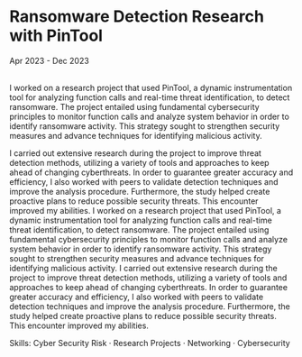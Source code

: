 
# Ransomware Detection Research with PinTool

Apr 2023 - Dec 2023
<br>
<br>

I worked on a research project that used PinTool, a dynamic instrumentation tool for analyzing function calls and real-time threat identification, to detect ransomware. The project entailed using fundamental cybersecurity principles to monitor function calls and analyze system behavior in order to identify ransomware activity. This strategy sought to strengthen security measures and advance techniques for identifying malicious activity.

I carried out extensive research during the project to improve threat detection methods, utilizing a variety of tools and approaches to keep ahead of changing cyberthreats. In order to guarantee greater accuracy and efficiency, I also worked with peers to validate detection techniques and improve the analysis procedure. Furthermore, the study helped create proactive plans to reduce possible security threats. This encounter improved my abilities.
I worked on a research project that used PinTool, a dynamic instrumentation tool for analyzing function calls and real-time threat identification, to detect ransomware. The project entailed using fundamental cybersecurity principles to monitor function calls and analyze system behavior in order to identify ransomware activity. This strategy sought to strengthen security measures and advance techniques for identifying malicious activity. I carried out extensive research during the project to improve threat detection methods, utilizing a variety of tools and approaches to keep ahead of changing cyberthreats. In order to guarantee greater accuracy and efficiency, I also worked with peers to validate detection techniques and improve the analysis procedure. Furthermore, the study helped create proactive plans to reduce possible security threats. This encounter improved my abilities.

Skills: Cyber Security Risk · Research Projects · Networking · Cybersecurity
